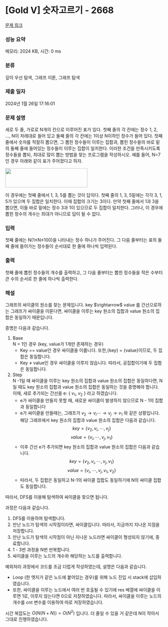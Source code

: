# [Gold V] 숫자고르기 - 2668 

[문제 링크](https://www.acmicpc.net/problem/2668) 

### 성능 요약

메모리: 2024 KB, 시간: 0 ms

### 분류

깊이 우선 탐색, 그래프 이론, 그래프 탐색

### 제출 일자

2024년 1월 26일 17:16:01

### 문제 설명

<p>세로 두 줄, 가로로 N개의 칸으로 이루어진 표가 있다. 첫째 줄의 각 칸에는 정수 1, 2, …, N이 차례대로 들어 있고 둘째 줄의 각 칸에는 1이상 N이하인 정수가 들어 있다. 첫째 줄에서 숫자를 적절히 뽑으면, 그 뽑힌 정수들이 이루는 집합과, 뽑힌 정수들의 바로 밑의 둘째 줄에 들어있는 정수들이 이루는 집합이 일치한다. 이러한 조건을 만족시키도록 정수들을 뽑되, 최대로 많이 뽑는 방법을 찾는 프로그램을 작성하시오. 예를 들어, N=7인 경우 아래와 같이 표가 주어졌다고 하자.</p>

<p><img alt="" src="https://www.acmicpc.net/upload/images/u5JZnfExdtFXjmR.png" style="width: 262px; height: 61px; "></p>

<p>이 경우에는 첫째 줄에서 1, 3, 5를 뽑는 것이 답이다. 첫째 줄의 1, 3, 5밑에는 각각 3, 1, 5가 있으며 두 집합은 일치한다. 이때 집합의 크기는 3이다. 만약 첫째 줄에서 1과 3을 뽑으면, 이들 바로 밑에는 정수 3과 1이 있으므로 두 집합이 일치한다. 그러나, 이 경우에 뽑힌 정수의 개수는 최대가 아니므로 답이 될 수 없다.</p>

### 입력 

 <p>첫째 줄에는 N(1≤N≤100)을 나타내는 정수 하나가 주어진다. 그 다음 줄부터는 표의 둘째 줄에 들어가는 정수들이 순서대로 한 줄에 하나씩 입력된다.</p>

### 출력 

 <p>첫째 줄에 뽑힌 정수들의 개수를 출력하고, 그 다음 줄부터는 뽑힌 정수들을 작은 수부터 큰 수의 순서로 한 줄에 하나씩 출력한다.</p>

### 해설

<p>
 그래프의 싸이클의 원소를 찾는 문제입니다. key $\rightarrow$ value 를 간선으로하는 그래프가 싸이클을 이룬다면, 싸이클을 이루는 key 원소의 집합과 value 원소의 집합은 동일하기 때문입니다.

 증명은 다음과 같습니다.

 1. Base  
    N = 1인 경우 (key, value가 1개만 존재하는 경우)
    - Key == value인 경우 싸이클을 이룹니다. 또한,{key} = {value}이므로, 두 집합은 동일합니다.
    - Key $\ne$ value인 경우 싸이클을 이루지 않습니다. 따라서, 공집합이기에 두 집합은 동일합니다.
 2. Step  
    N -1일 때 싸이클을 이루는 key 원소의 집합과 value 원소의 집합은 동일하다면, N일 때도 key 원소의 집합과 value 원소의 집합은 동일하는 것을 증명해야 합니다.  
    이때, 새로 추가되는 간선을 e: { $v_1$, $v_2$ } 라고 하겠습니다.
    - e가 싸이클을 만들지 못할 때, 새로운 싸이클이 발생하지 않으므로 N - 1의 집합과 동일합니다
    - e가 싸이클을 만들때는, 그래프가 $v_2 \rightarrow v_i \cdots \rightarrow v_j \rightarrow v_1$ 와 같은 상황입니다. 해당 그래프에서 key 원소의 집합과 value 원소의 집합은 다음과 같습니다. $$key = \{v_2, v_i, \cdots , v_j \}$$  $$value = \{ v_i, \cdots , v_j, v_1 \}$$
    - 이후 간선 e가 추가되면 key 원소의 집합과 value 원소의 집합은 다음과 같습니다. $$key = \{v_2, v_i, \cdots , v_j , v_1 \}$$  $$value = \{ v_i, \cdots , v_j, v_1, v_2 \}$$
    - 따라서, 두 집합은 동일하고 N-1의 싸이클 집합도 동일하기에 N의 싸이클 집합도 동일합니다.

따라서, DFS를 이용해 탐색하여 싸이클을 찾으면 됩니다.

과정은 다음과 같습니다.

1. DFS를 이용하여 탐색합니다.
2. 만난 노드가 탐색의 시작점이라면, 싸이클입니다. 따라서, 지금까지 지나온 지점을 저장합니다.
3. 만난 노드가 탐색의 시작점이 아닌 지나온 노드라면 싸이클이 형성되지 않기에, 종료합니다.
4. 1 - 3번 과정을 N번 반복합니다.
5. 싸이클을 이루는 노드의 개수와 해당하는 노드를 출력합니다.

예외처리 과정에서 코드를 조금 더럽게 작성하였는데, 설명은 다음과 같습니다.
- Loop (한 엣지가 같은 노드에 붙어있는 경우)를 위해 노드 진입 시 stack에 삽입하였습니다.
- 또한, 싸이클을 이루는 노드에서 여러 번 호출될 수 있기에 res 배열에 싸이클을 이루면 1로, 이루지 않는다면 0으로 저장하였습니다. 따라서, 싸이클을 이루는 노드의 개수를 cnt 변수를 이용하여 따로 저장하였습니다.

시간 복잡도는 $O(N(N + N)) = O(N^2)$ 입니다. 더 줄일 수 있을 거 같은데 N이 작아서 그대로 진행하였습니다.
 
</p>

